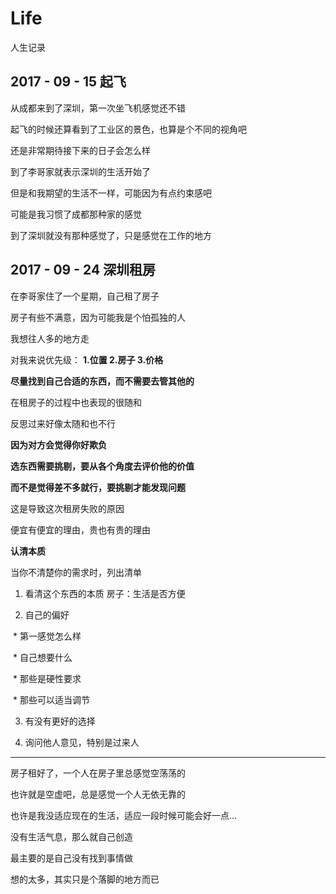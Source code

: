 # Life
人生记录

## 2017 - 09 - 15 起飞
从成都来到了深圳，第一次坐飞机感觉还不错

起飞的时候还算看到了工业区的景色，也算是个不同的视角吧

还是非常期待接下来的日子会怎么样

到了李哥家就表示深圳的生活开始了

但是和我期望的生活不一样，可能因为有点约束感吧

可能是我习惯了成都那种家的感觉

到了深圳就没有那种感觉了，只是感觉在工作的地方


## 2017 - 09 - 24 深圳租房
在李哥家住了一个星期，自己租了房子

房子有些不满意，因为可能我是个怕孤独的人

我想往人多的地方走

对我来说优先级： **1.位置 2.房子 3.价格**

**尽量找到自己合适的东西，而不需要去管其他的**

在租房子的过程中也表现的很随和

反思过来好像太随和也不行

**因为对方会觉得你好欺负**

**选东西需要挑剔，要从各个角度去评价他的价值**

**而不是觉得差不多就行，要挑剔才能发现问题**

这是导致这次租房失败的原因

便宜有便宜的理由，贵也有贵的理由

**认清本质**


当你不清楚你的需求时，列出清单

1. 看清这个东西的本质 房子：生活是否方便

2. 自己的偏好

  * 第一感觉怎么样
  
  * 自己想要什么
  
  * 那些是硬性要求
  
  * 那些可以适当调节
  
3. 有没有更好的选择

4. 询问他人意见，特别是过来人

----
房子租好了，一个人在房子里总感觉空荡荡的

也许就是空虚吧，总是感觉一个人无依无靠的

也许是我没适应现在的生活，适应一段时候可能会好一点...

没有生活气息，那么就自己创造


最主要的是自己没有找到事情做

想的太多，其实只是个落脚的地方而已

